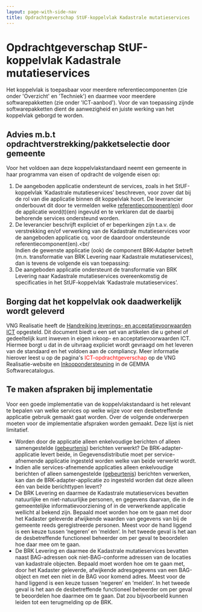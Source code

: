 ```yaml
---
layout: page-with-side-nav
title: Opdrachtgeverschap StUF-koppelvlak Kadastrale mutatieservices
---
```

# Opdrachtgeverschap StUF-koppelvlak Kadastrale mutatieservices

Het koppelvlak is toepasbaar voor meerdere referentiecomponenten (zie onder 'Overzicht' en 'Techniek') en daarmee voor meerdere softwarepakketten (zie onder 'ICT-aanbod'). Voor de van toepassing zijnde softwarepakketten dient de aanwezigheid en juiste werking van het koppelvlak geborgd te worden.

## Advies m.b.t opdrachtverstrekking/pakketselectie door gemeente
Voor het voldoen aan deze koppelvlakstandaard neemt een gemeente in haar programma van eisen of opdracht de volgende eisen op:
1. De aangeboden applicatie ondersteunt de services, zoals in het StUF-koppelvlak ‘Kadastrale mutatieservices’ beschreven, voor zover dat bij de rol van die applicatie binnen dit koppelvlak hoort. De leverancier onderbouwt dit door te vermelden welke [referentiecomponent(en)](./Overzicht#referentiecomponenten) door de applicatie word(t)(en) ingevuld en te verklaren dat de daarbij behorende services ondersteund worden.
2. De leverancier beschrijft expliciet of er beperkingen zijn t.a.v. de verstrekking en/of verwerking van de Kadastrale mutatieservices voor de aangeboden applicatie cq. voor de daardoor ondersteunde referentiecomponent(en).<br/<br/>
Indien de gewenste applicatie (ook) de component BRK-Adapter betreft (m.n. transformatie van BRK Levering naar Kadastrale mutatieservices), dan is tevens de volgende eis van toepassing:
3. De aangeboden applicatie ondersteunt de transformatie van BRK Levering naar Kadastrale mutatieservices overeenkomstig de specificaties in het StUF-koppelvlak ‘Kadastrale mutatieservices’.

## Borging dat het koppelvlak ook daadwerkelijk wordt geleverd
VNG Realisatie heeft de [Handreiking leverings- en acceptatievoorwaarden ICT](documenten/130131_Leverings_en_acceptatievoorwaarden_versie_2_Definitief.pdf) opgesteld. Dit document biedt u een set van artikelen die u geheel of gedeeltelijk kunt inweven in eigen inkoop- en acceptatievoorwaarden ICT. Hiermee borgt u dat in de uitvraag expliciet wordt gevraagd om het leveren van de standaard en het voldoen aan de compliancy. Meer informatie hierover leest u op de pagina's <span style="color:red">ICT-opdrachtgeverschap</span> op de VNG Realisatie-website en [Inkoopondersteuning](https://www.softwarecatalogus.nl/purchase-support) in de GEMMA Softwarecatalogus.

## Te maken afspraken bij implementatie
Voor een goede implementatie van de koppelvlakstandaard is het relevant te bepalen van welke services op welke wijze voor een desbetreffende applicatie gebruik gemaakt gaat worden. Over de volgende onderwerpen moeten voor de implementatie afspraken worden gemaakt. Deze lijst is niet limitatief.
* Worden door de applicatie alleen enkelvoudige berichten of alleen samengestelde ([gebeurtenis](./Overzicht#gebeurtenissen)) berichten verwerkt? De BRK-adapter-applicatie levert beide, in Gegevensdistributie moet per service-afnemende applicatie ingesteld worden welke van beide verwerkt wordt.
* Indien alle services-afnemende applicaties alleen enkelvoudige berichten of alleen samengestelde ([gebeurtenis](./Overzicht#gebeurtenissen)) berichten verwerken, kan dan de BRK-adapter-applicatie zo ingesteld worden dat deze alleen één van beide berichttypen levert?
* De BRK Levering en daarmee de Kadastrale mutatieservices bevatten natuurlijke en niet-natuurlijke personen, en gegevens daarvan, die in de gemeentelijke informatievoorziening of in de verwerkende applicatie wellicht al bekend zijn. Bepaald moet worden hoe om te gaan met door het Kadaster geleverde afwijkende waarden van gegevens van bij de gemeente reeds geregistreerde personen. Meest voor de hand liggend is een keuze tussen ‘negeren’ en ‘melden’. In het tweede geval is het aan de desbetreffende functioneel beheerder om per geval te beoordelen hoe daar mee om te gaan.
* De BRK Levering en daarmee de Kadastrale mutatieservices bevatten naast BAG-adressen ook niet-BAG-conforme adressen van de locaties van kadastrale objecten. Bepaald moet worden hoe om te gaan met, door het Kadaster geleverde, afwijkende adresgegevens van een BAG-object en met een niet in de BAG voor komend adres. Meest voor de hand liggend is een keuze tussen ‘negeren’ en ‘melden’. In het tweede geval is het aan de desbetreffende functioneel beheerder om per geval te beoordelen hoe daarmee om te gaan. Dat zou bijvoorbeeld kunnen leiden tot een terugmelding op de BRK.